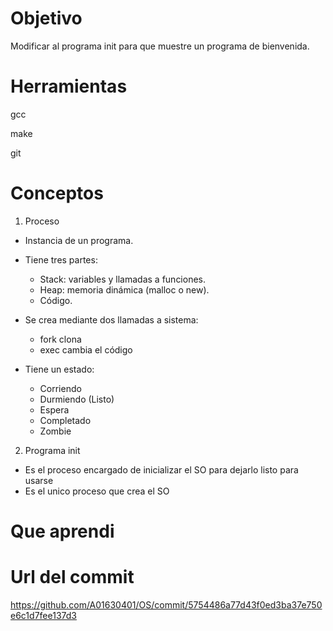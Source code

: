 # Objetivo
Modificar al programa init para que muestre un programa de bienvenida.

# Herramientas
gcc

make

git

# Conceptos

1) Proceso

+ Instancia de un programa.
+ Tiene tres partes:
  + Stack: variables y llamadas a funciones.
  + Heap: memoria dinámica (malloc o new).
  + Código.

+ Se crea mediante dos llamadas a sistema:
  + fork clona
  + exec cambia el código

+ Tiene un estado:
  + Corriendo
  + Durmiendo (Listo)
  + Espera
  + Completado
  + Zombie

2) Programa init
+ Es el proceso encargado de inicializar el SO para dejarlo listo para usarse
+ Es el unico proceso que crea el SO

# Que aprendi

# Url del commit
https://github.com/A01630401/OS/commit/5754486a77d43f0ed3ba37e750e6c1d7fee137d3
